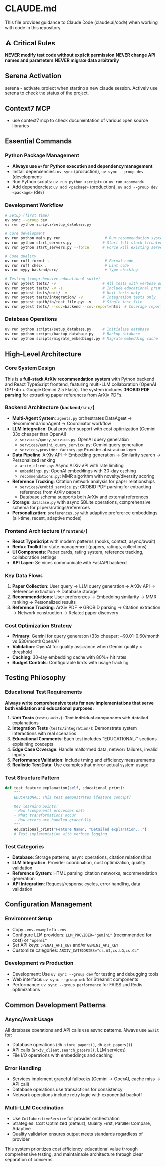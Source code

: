 # CLAUDE.md

This file provides guidance to Claude Code (claude.ai/code) when working with code in this repository.

## ⚠️ Critical Rules

**NEVER modify test code without explicit permission**
**NEVER change API names and parameters**
**NEVER migrate data arbitrarily**

## Serena Activation
serena - activate_project when starting a new claude session.
Actively use serena to check the status of the project.

## Context7 MCP
- use context7 mcp to check documentation of various open source libraries

## Essential Commands

### Python Package Management
- **Always use `uv` for Python execution and dependency management**
- Install dependencies: `uv sync` (production), `uv sync --group dev` (development)
- Run Python scripts: `uv run python <script>` or `uv run <command>`
- Add dependencies: `uv add <package>` (production), `uv add --group dev <package>` (dev)

### Development Workflow
```bash
# Setup (first time)
uv sync --group dev
uv run python scripts/setup_database.py

# Core development
uv run python main.py run                    # Run recommendation system
uv run python start_servers.py              # Start full stack (frontend + backend)
uv run python start_servers.py --force      # Force kill existing servers

# Code quality
uv run ruff format .                         # Format code
uv run ruff check .                          # Lint code
uv run mypy backend/src/                     # Type checking

# Testing (comprehensive educational suite)
uv run pytest tests/ -v                     # All tests with verbose output
uv run pytest tests/ -v -s                  # Include educational print statements
uv run pytest tests/unit/ -v                # Unit tests only
uv run pytest tests/integration/ -v         # Integration tests only
uv run pytest <path/to/test_file.py> -v     # Single test file
uv run pytest tests/ --cov=backend --cov-report=html  # Coverage report
```

### Database Operations
```bash
uv run python scripts/setup_database.py     # Initialize database
uv run python scripts/backup_database.py    # Backup database
uv run python scripts/migrate_embeddings.py # Migrate embedding cache
```

## High-Level Architecture

### Core System Design
This is a **full-stack ArXiv recommendation system** with Python backend and React TypeScript frontend, featuring multi-LLM collaboration (OpenAI GPT-4o + Google Gemini 2.5 Flash). The system includes **GROBID PDF parsing** for extracting paper references from ArXiv PDFs.

### Backend Architecture (`backend/src/`)
- **Multi-Agent System**: `agents.py` orchestrates DataAgent → RecommendationAgent → Coordinator workflow
- **LLM Integration**: Dual provider support with cost optimization (Gemini 33x cheaper than OpenAI)
  - `services/query_service.py`: OpenAI query generation
  - `services/gemini_query_service.py`: Gemini query generation
  - `services/provider_factory.py`: Provider abstraction layer
- **Data Pipeline**: ArXiv API → Embedding generation → Similarity search → Personalized ranking
  - `arxiv_client.py`: Async ArXiv API with rate limiting
  - `embeddings.py`: OpenAI embeddings with 30-day caching
  - `recommendations.py`: MMR algorithm with novelty/diversity scoring
- **Reference Tracking**: Citation network analysis for paper relationships
  - `services/grobid_service.py`: GROBID PDF parsing for extracting references from ArXiv papers
  - Database schema supports both ArXiv and external references
- **Storage**: `database.py` with async SQLite operations, comprehensive schema for papers/ratings/references
- **Personalization**: `preferences.py` with adaptive preference embeddings (all-time, recent, adaptive modes)

### Frontend Architecture (`frontend/`)
- **React TypeScript** with modern patterns (hooks, context, async/await)
- **Redux Toolkit** for state management (papers, ratings, collections)
- **UI Components**: Paper cards, rating system, reference tracking, collaboration settings
- **API Layer**: Services communicate with FastAPI backend

### Key Data Flows
1. **Paper Collection**: User query → LLM query generation → ArXiv API → Reference extraction → Database storage
2. **Recommendations**: User preferences → Embedding similarity → MMR ranking → Personalized results
3. **Reference Tracking**: ArXiv PDF → GROBID parsing → Citation extraction → Network construction → Related paper discovery

### Cost Optimization Strategy
- **Primary**: Gemini for query generation (33x cheaper: ~$0.01-0.60/month vs $30/month OpenAI)
- **Validation**: OpenAI for quality assurance when Gemini quality < threshold
- **Caching**: 30-day embedding cache with 80%+ hit rates
- **Budget Controls**: Configurable limits with usage tracking

## Testing Philosophy

### Educational Test Requirements
**Always write comprehensive tests for new implementations that serve both validation and educational purposes:**

1. **Unit Tests** (`tests/unit/`): Test individual components with detailed explanations
2. **Integration Tests** (`tests/integration/`): Demonstrate system interactions with real scenarios
3. **Educational Comments**: Each test includes "EDUCATIONAL:" sections explaining concepts
4. **Edge Case Coverage**: Handle malformed data, network failures, invalid inputs
5. **Performance Validation**: Include timing and efficiency measurements
6. **Realistic Test Data**: Use examples that mirror actual system usage

### Test Structure Pattern
```python
def test_feature_explanation(self, educational_print):
    """
    EDUCATIONAL: This test demonstrates [feature concept]
    
    Key learning points:
    - How [component] processes data
    - What transformations occur
    - How errors are handled gracefully
    """
    educational_print("Feature Name", "Detailed explanation...")
    # Test implementation with verbose logging
```

### Test Categories
- **Database**: Storage patterns, async operations, citation relationships
- **LLM Integration**: Provider coordination, cost optimization, quality validation
- **Reference System**: HTML parsing, citation networks, recommendation generation
- **API Integration**: Request/response cycles, error handling, data validation

## Configuration Management

### Environment Setup
- Copy `.env.example` to `.env`
- Configure LLM providers: `LLM_PROVIDER="gemini"` (recommended for cost) or `"openai"`
- Set API keys: `OPENAI_API_KEY` and/or `GEMINI_API_KEY`
- Customize categories: `ARXIV_CATEGORIES="cs.AI,cs.LG,cs.CL"`

### Development vs Production
- Development: Use `uv sync --group dev` for testing and debugging tools
- Web interface: `uv sync --group web` for Streamlit components
- Performance: `uv sync --group performance` for FAISS and Redis optimizations

## Common Development Patterns

### Async/Await Usage
All database operations and API calls use async patterns. Always use `await` for:
- Database operations (`db.store_papers()`, `db.get_papers()`)
- API calls (`arxiv_client.search_papers()`, LLM services)
- File I/O operations with embeddings and caching

### Error Handling
- Services implement graceful fallbacks (Gemini → OpenAI, cache miss → API call)
- Database operations use transactions for consistency
- Network operations include retry logic with exponential backoff

### Multi-LLM Coordination
- Use `CollaborativeService` for provider orchestration
- Strategies: Cost Optimized (default), Quality First, Parallel Compare, Adaptive
- Quality validation ensures output meets standards regardless of provider

This system prioritizes cost efficiency, educational value through comprehensive testing, and maintainable architecture through clear separation of concerns.
